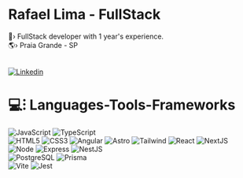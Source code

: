 <h1>Rafael Lima - FullStack</h1>
📏› FullStack developer with 1 year's experience. <br>
🌎› Praia Grande - SP<br>
<br>

[![Linkedin](https://img.shields.io/badge/LinkedIn-261132?style=for-the-badge&logo=linkedin&logoColor=white)](https://www.linkedin.com/in/rafael-lima-c/) 

<h1 >💻⁝ Languages-Tools-Frameworks<br></h1>

![JavaScript](https://img.shields.io/badge/JavaScript-3E2F5B?style=for-the-badge&logo=javascript&logoColor=white)
![TypeScript](https://img.shields.io/badge/TypeScript-261132?style=for-the-badge&logo=typescript&logoColor=white)<br>
![HTML5](https://img.shields.io/badge/html5-3E2F5B?style=for-the-badge&logo=html5&logoColor=white)
![CSS3](https://img.shields.io/badge/css-261132?style=for-the-badge&logo=css3&logoColor=white)
![Angular](https://img.shields.io/badge/Angular-3E2F5B?style=for-the-badge&logo=angular&logoColor=white)
![Astro](https://img.shields.io/badge/Astro-261132?style=for-the-badge&logo=astro&logoColor=FDFDFE)
![Tailwind](https://img.shields.io/badge/Tailwind-3E2F5B?style=for-the-badge&logo=tailwind-css&logoColor=white)
![React](https://img.shields.io/badge/React-261132?style=for-the-badge&logo=react&logoColor=white)
![NextJS](https://img.shields.io/badge/next%20js-3E2F5B?style=for-the-badge&logo=nextdotjs&logoColor=white)<br>
![Node](https://img.shields.io/badge/Node%20js-261132?style=for-the-badge&logo=nodedotjs&logoColor=white)
![Express](https://img.shields.io/badge/Express%20js-3E2F5B?style=for-the-badge&logo=express&logoColor=white)
![NestJS](https://img.shields.io/badge/nestjs-261132?style=for-the-badge&logo=nestjs&logoColor=white)<br>
![PostgreSQL](https://img.shields.io/badge/PostgreSQL-261132?style=for-the-badge&logo=postgresql&logoColor=white) 
![Prisma](https://img.shields.io/badge/Prisma-3E2F5B?style=for-the-badge&logo=Prisma&logoColor=white)<br>
![Vite](https://img.shields.io/badge/Vite-261132?style=for-the-badge&logo=vite&logoColor=white)
![Jest](https://img.shields.io/badge/-jest-3E2F5B?style=for-the-badge&logo=jest&logoColor=white)
<br>


